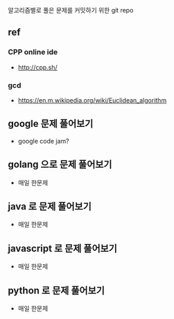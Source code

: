 알고리즘별로 풀은 문제를 커밋하기 위한 git repo

## ref

### CPP online ide

- http://cpp.sh/

### gcd
- https://en.m.wikipedia.org/wiki/Euclidean_algorithm


## google 문제 풀어보기

- google code jam?

## golang 으로 문제 풀어보기
- 매일 한문제

## java 로 문제 풀어보기
- 매일 한문제

## javascript 로 문제 풀어보기
- 매일 한문제

## python 로 문제 풀어보기
- 매일 한문제
